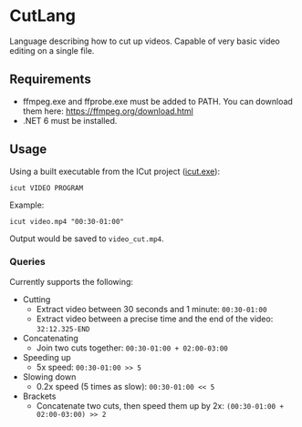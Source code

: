 # CutLang
 Language describing how to cut up videos. Capable of very basic video editing on a single file.

## Requirements

* ffmpeg.exe and ffprobe.exe must be added to PATH. You can download them here: https://ffmpeg.org/download.html
* .NET 6 must be installed.

## Usage

Using a built executable from the ICut project ([icut.exe](https://github.com/lewisc64/CutLang/releases/latest)):

`icut VIDEO PROGRAM`

Example:

`icut video.mp4 "00:30-01:00"`

Output would be saved to `video_cut.mp4`.

### Queries

Currently supports the following:

* Cutting
  * Extract video between 30 seconds and 1 minute: `00:30-01:00`
  * Extract video between a precise time and the end of the video: `32:12.325-END`
* Concatenating
  * Join two cuts together: `00:30-01:00 + 02:00-03:00`
* Speeding up
  * 5x speed: `00:30-01:00 >> 5`
* Slowing down
  * 0.2x speed (5 times as slow): `00:30-01:00 << 5`
* Brackets
  * Concatenate two cuts, then speed them up by 2x: `(00:30-01:00 + 02:00-03:00) >> 2`
